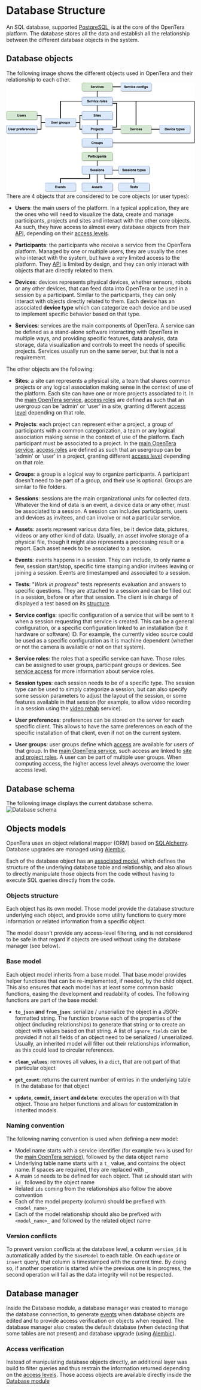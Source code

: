 # Database Structure
An SQL database, supported [PostgreSQL](https://www.postgresql.org/), is at the core of the OpenTera platform. The database stores all the data and establish all the relationship between the different database objects in the system.

## Database objects
The following image shows the different objects used in OpenTera and their relationship to each other. 
![OpenTera Database Objects](../images/OpenTera_Objects.png)
There are 4 objects that are considered to be core objects (or user types):
* **Users**: the main users of the platform. In a typical application, they are the ones who will need to visualize the data, create and manage participants, projects and sites and interact with the other core objects. As such, they have access to almost every database objects from their [API](../services/teraserver/api/API), depending on their [access levels](../services/teraserver/OpenTera_AccessRoles).

* **Participants**: the participants who receive a service from the OpenTera platform. Managed by one or multiple users, they are usually the ones who interact with the system, but have a very limited access to the platform. They [API](../services/teraserver/api/API) is limited by design, and they can only interact with objects that are directly related to them.

* **Devices**: devices represents physical devices, whether sensors, robots or any other devices, that can feed data into OpenTera or be used in a session by a participant. Similar to the participants, they can only interact with objects directly related to them. Each device has an associated **device type** which can categorize each device and be used to implement specific behavior based on that type.

* **Services**: services are the main components of OpenTera. A service can be defined as a stand-alone software interacting with OpenTera in multiple ways, and providing specific features, data analysis, data storage, data visualization and controls to meet the needs of specific projects. Services usually run on the same server, but that is not a requirement.

The other objects are the following:
* **Sites**: a site can represents a physical site, a team that shares common projects or any logical association making sense in the context of use of the platform. Each site can have one or more projects associated to it. In the [main OpenTera service](../services/teraserver/TeraServer-Service), [access roles](../services/Services-Access) are defined as such that an usergroup can be 'admin' or 'user' in a site, granting different [access level](../services/teraserver/OpenTera_AccessRoles) depending on that role.

* **Projects**: each project can represent either a project, a group of participants with a common categorization, a team or any logical association making sense in the context of use of the platform. Each participant must be associated to a project. In the [main OpenTera service](../services/teraserver/TeraServer-Service), [access roles](../services/Services-Access) are defined as such that an usergroup can be 'admin' or 'user' in a project, granting different [access level](../services/teraserver/OpenTera_AccessRoles) depending on that role.

* **Groups**: a group is a logical way to organize participants. A participant doesn't need to be part of a group, and their use is optional. Groups are similar to file folders.

* **Sessions**: sessions are the main organizational units for collected data. Whatever the kind of data is an event, a device data or any other, must be associated to a session. A session can includes participants, users and devices as invitees, and can involve or not a particular service.

* **Assets**: assets represent various data files, be it device data, pictures, videos or any other kind of data. Usually, an asset involve storage of a physical file, though it might also represents a processing result or a report. Each asset needs to be associated to a session.

* **Events**: events happens in a session. They can include, to only name a few, session start/stop, specific time stamping and/or invitees leaving or joining a session. Events are timestamped and associated to a session.

* **Tests**: "_Work in progress_" tests represents evaluation and answers to specific questions. They are attached to a session and can be filled out in a session, before or after that session. The client is in charge of displayed a test based on its [structure](Form-Structure).

* **Service configs**: specific configuration of a service that will be sent to it when a session requesting that service is created. This can be a general configuration, or a specific configuration linked to an installation (be it hardware or software) ID. For example, the currently video source could be used as a specific configuration as it is machine dependent (whether or not the camera is available or not on that system).

* **Service roles**: the roles that a specific service can have. Those roles can be assigned to user groups, participant groups or devices. See [service access](../services/Services-Access) for more information about service roles.

* **Session types**: each session needs to be of a specific type. The session type can be used to simply categorize a session, but can also specify some session parameters to adjust the layout of the session, or some features available in that session (for example, to allow video recording in a session using the [video rehab](../services/Videorehab-Service) service).

* **User preferences**: preferences can be stored on the server for each specific client. This allows to have the same preferences on each of the specific installation of that client, even if not on the current system.

* **User groups**: user groups define which [access](../services/Services-Access) are available for users of that group. In the [main OpenTera service](../services/teraserver/TeraServer-Service), such access are linked to [site and project roles](../services/teraserver/OpenTera_AccessRoles). A user can be part of multiple user groups. When computing access, the higher access level always overcome the lower access level.

## Database schema
The following image displays the current database schema.
![Database schema](https://github.com/introlab/opentera/blob/dev/teraserver/docs/database/opentera_dbschema.png)

## Objects models
OpenTera uses an object relational mapper (ORM) based on [SQLAlchemy](https://www.sqlalchemy.org/). Database upgrades are managed using [Alembic](https://alembic.sqlalchemy.org). 

Each of the database object has an [associated model](https://github.com/introlab/opentera/tree/main/teraserver/python/opentera/db/models), which defines the structure of the underlying database table and relationship, and also allows to directly manipulate those objects from the code without having to execute SQL queries directly from the code.

### Objects structure
Each object has its own model. Those model provide the database structure underlying each object, and provide some utility functions to query more information or related information from a specific object.

The model doesn't provide any access-level filtering, and is not considered to be safe in that regard if objects are used without using the database manager (see below).

### Base model
Each object model inherits from a base model. That base model provides helper functions that can be re-implemented, if needed, by the child object. This also ensures that each model has at least some common basic functions, easing the development and readability of codes. The following functions are part of the base model:

* **`to_json` and `from_json`**: serialize / unserialize the object in a JSON-formatted string. The function browse each of the properties of the object (including relationships) to generate that string or to create an object with values based on that string. A list of `ignore_fields` can be provided if not all fields of an object need to be serialized / unserialized. Usually, an inherited model will filter out their relationships information, as this could lead to circular references.

* **`clean_values`**: removes all values, in a `dict`, that are not part of that particular object

* **`get_count`**: returns the current number of entries in the underlying table in the database for that object

* **`update`, `commit`, `insert` and `delete`**: executes the operation with that object. Those are helper functions and allows for customization in inherited models.

### Naming convention
The following naming convention is used when defining a new model:
* Model name starts with a service identifier (for example `Tera` is used for the [main OpenTera service](../services/teraserver/TeraServer-Service)), followed by the data object name
* Underlying table name starts with a `t_` value, and contains the object name. If spaces are required, they are replaced with `_`
* A main `id` needs to be defined for each object. That `id` should start with `id_` followed by the object name
* Related `ids` coming from the relationships also follow the above convention
* Each of the model property (column) should be prefixed with `<model_name>_`
* Each of the model relationship should also be prefixed with `<model_name>_` and followed by the related object name

### Version conflicts
To prevent version conflicts at the database level, a column `version_id` is automatically added by the `BaseModel` to each table. On each `update` or `insert` query, that column is timestamped with the current time. By doing so, if another operation is started while the previous one is in progress, the second operation will fail as the data integrity will not be respected.

## Database manager
Inside the Database module, a database manager was created to manage the database connection, to generate [events](Messages-structure) when database objects are edited and to provide access verification on objects when required. The database manager also creates the default database (when detecting that some tables are not present) and database upgrade (using [Alembic](https://alembic.sqlalchemy.org)).

### Access verification
Instead of manipulating database objects directly, an additional layer was build to filter queries and thus restrain the information returned depending on the [access levels](../services/teraserver/OpenTera_AccessRoles). Those access objects are available directly inside the [Database module](https://github.com/introlab/opentera/tree/main/teraserver/python/modules/DatabaseModule)
